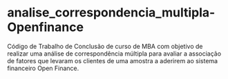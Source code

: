 # analise_correspondencia_multipla-Openfinance
Código de Trabalho de Conclusão de curso de MBA com objetivo de realizar uma análise de correspondência múltipla para avaliar a associação de fatores que levaram os clientes de uma amostra a aderirem ao sistema financeiro Open Finance.

